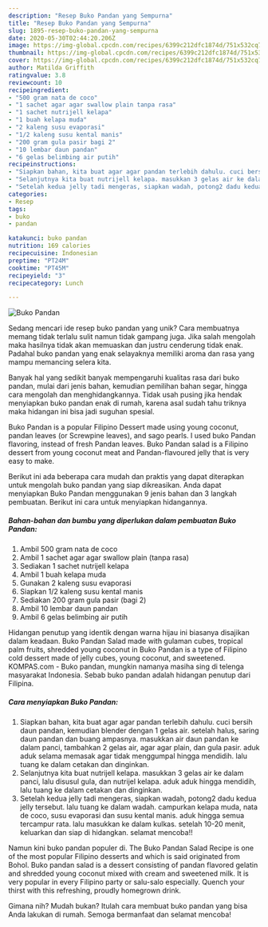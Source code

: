 ```yaml
---
description: "Resep Buko Pandan yang Sempurna"
title: "Resep Buko Pandan yang Sempurna"
slug: 1895-resep-buko-pandan-yang-sempurna
date: 2020-05-30T02:44:20.206Z
image: https://img-global.cpcdn.com/recipes/6399c212dfc1874d/751x532cq70/buko-pandan-foto-resep-utama.jpg
thumbnail: https://img-global.cpcdn.com/recipes/6399c212dfc1874d/751x532cq70/buko-pandan-foto-resep-utama.jpg
cover: https://img-global.cpcdn.com/recipes/6399c212dfc1874d/751x532cq70/buko-pandan-foto-resep-utama.jpg
author: Matilda Griffith
ratingvalue: 3.8
reviewcount: 10
recipeingredient:
- "500 gram nata de coco"
- "1 sachet agar agar swallow plain tanpa rasa"
- "1 sachet nutrijell kelapa"
- "1 buah kelapa muda"
- "2 kaleng susu evaporasi"
- "1/2 kaleng susu kental manis"
- "200 gram gula pasir bagi 2"
- "10 lembar daun pandan"
- "6 gelas belimbing air putih"
recipeinstructions:
- "Siapkan bahan, kita buat agar agar pandan terlebih dahulu. cuci bersih daun pandan, kemudian blender dengan 1 gelas air. setelah halus, saring daun pandan dan buang ampasnya. masukkan air daun pandan ke dalam panci, tambahkan 2 gelas air, agar agar plain, dan gula pasir. aduk aduk selama memasak agar tidak menggumpal hingga mendidih. lalu tuang ke dalam cetakan dan dinginkan."
- "Selanjutnya kita buat nutrijell kelapa. masukkan 3 gelas air ke dalam panci, lalu disusul gula, dan nutrijel kelapa. aduk aduk hingga mendidih, lalu tuang ke dalam cetakan dan dinginkan."
- "Setelah kedua jelly tadi mengeras, siapkan wadah, potong2 dadu kedua jelly tersebut. lalu tuang ke dalam wadah. campurkan kelapa muda, nata de coco, susu evaporasi dan susu kental manis. aduk hingga semua tercampur rata. lalu masukkan ke dalam kulkas. setelah 10-20 menit, keluarkan dan siap di hidangkan. selamat mencoba!!"
categories:
- Resep
tags:
- buko
- pandan

katakunci: buko pandan 
nutrition: 169 calories
recipecuisine: Indonesian
preptime: "PT24M"
cooktime: "PT45M"
recipeyield: "3"
recipecategory: Lunch

---
```



![Buko Pandan](https://img-global.cpcdn.com/recipes/6399c212dfc1874d/751x532cq70/buko-pandan-foto-resep-utama.jpg)

Sedang mencari ide resep buko pandan yang unik? Cara membuatnya memang tidak terlalu sulit namun tidak gampang juga. Jika salah mengolah maka hasilnya tidak akan memuaskan dan justru cenderung tidak enak. Padahal buko pandan yang enak selayaknya memiliki aroma dan rasa yang mampu memancing selera kita.

Banyak hal yang sedikit banyak mempengaruhi kualitas rasa dari buko pandan, mulai dari jenis bahan, kemudian pemilihan bahan segar, hingga cara mengolah dan menghidangkannya. Tidak usah pusing jika hendak menyiapkan buko pandan enak di rumah, karena asal sudah tahu triknya maka hidangan ini bisa jadi suguhan spesial.

Buko Pandan is a popular Filipino Dessert made using young coconut, pandan leaves (or Screwpine leaves), and sago pearls. I used buko Pandan flavoring, instead of fresh Pandan leaves. Buko Pandan salad is a Filipino dessert from young coconut meat and Pandan-flavoured jelly that is very easy to make.


Berikut ini ada beberapa cara mudah dan praktis yang dapat diterapkan untuk mengolah buko pandan yang siap dikreasikan. Anda dapat menyiapkan Buko Pandan menggunakan 9 jenis bahan dan 3 langkah pembuatan. Berikut ini cara untuk menyiapkan hidangannya.

<!--inarticleads1-->

##### Bahan-bahan dan bumbu yang diperlukan dalam pembuatan Buko Pandan:

1. Ambil 500 gram nata de coco
1. Ambil 1 sachet agar agar swallow plain (tanpa rasa)
1. Sediakan 1 sachet nutrijell kelapa
1. Ambil 1 buah kelapa muda
1. Gunakan 2 kaleng susu evaporasi
1. Siapkan 1/2 kaleng susu kental manis
1. Sediakan 200 gram gula pasir (bagi 2)
1. Ambil 10 lembar daun pandan
1. Ambil 6 gelas belimbing air putih


Hidangan penutup yang identik dengan warna hijau ini biasanya disajikan dalam keadaan. Buko Pandan Salad made with gulaman cubes, tropical palm fruits, shredded young coconut in Buko Pandan is a type of Filipino cold dessert made of jelly cubes, young coconut, and sweetened. KOMPAS.com - Buko pandan, mungkin namanya masiha sing di telenga masyarakat Indonesia. Sebab buko pandan adalah hidangan penutup dari Filipina. 

<!--inarticleads2-->

##### Cara menyiapkan Buko Pandan:

1. Siapkan bahan, kita buat agar agar pandan terlebih dahulu. cuci bersih daun pandan, kemudian blender dengan 1 gelas air. setelah halus, saring daun pandan dan buang ampasnya. masukkan air daun pandan ke dalam panci, tambahkan 2 gelas air, agar agar plain, dan gula pasir. aduk aduk selama memasak agar tidak menggumpal hingga mendidih. lalu tuang ke dalam cetakan dan dinginkan.
1. Selanjutnya kita buat nutrijell kelapa. masukkan 3 gelas air ke dalam panci, lalu disusul gula, dan nutrijel kelapa. aduk aduk hingga mendidih, lalu tuang ke dalam cetakan dan dinginkan.
1. Setelah kedua jelly tadi mengeras, siapkan wadah, potong2 dadu kedua jelly tersebut. lalu tuang ke dalam wadah. campurkan kelapa muda, nata de coco, susu evaporasi dan susu kental manis. aduk hingga semua tercampur rata. lalu masukkan ke dalam kulkas. setelah 10-20 menit, keluarkan dan siap di hidangkan. selamat mencoba!!


Namun kini buko pandan populer di. The Buko Pandan Salad Recipe is one of the most popular Filipino desserts and which is said originated from Bohol. Buko pandan salad is a dessert consisting of pandan flavored gelatin and shredded young coconut mixed with cream and sweetened milk. It is very popular in every Filipino party or salu-salo especially. Quench your thirst with this refreshing, proudly homegrown drink. 

Gimana nih? Mudah bukan? Itulah cara membuat buko pandan yang bisa Anda lakukan di rumah. Semoga bermanfaat dan selamat mencoba!
